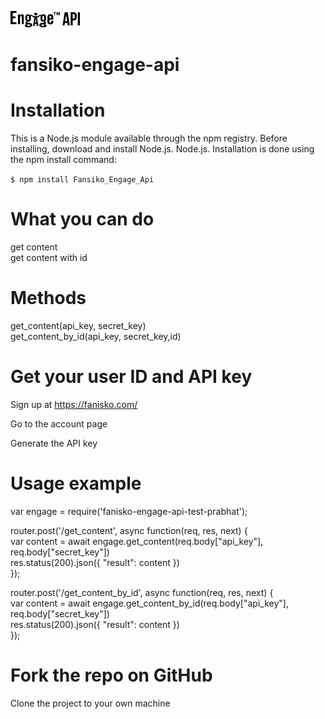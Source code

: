 ![alt text](logo.jpg)


# fansiko-engage-api

# Installation

This is a Node.js module available through the npm registry.
Before installing, download and install Node.js. Node.js.
Installation is done using the npm install command:    

`$ npm install Fansiko_Engage_Api`


# What you can do
get content   
get content with id  
  

# Methods
get_content(api_key, secret_key)  
get_content_by_id(api_key, secret_key,id)

# Get your user ID and API key
Sign up at https://fanisko.com/ 

Go to the account page

Generate the API key

# Usage example  
var engage = require('fanisko-engage-api-test-prabhat');  

router.post('/get_content',  async  function(req, res, next) {  
  var content =  await engage.get_content(req.body["api_key"], req.body["secret_key"])  
  res.status(200).json({ "result": content })  
});  

router.post('/get_content_by_id', async function(req, res, next) {  
  var content = await engage.get_content_by_id(req.body["api_key"], req.body["secret_key"])  
  res.status(200).json({ "result": content })  
});  


# Fork the repo on GitHub
Clone the project to your own machine  